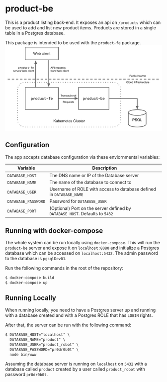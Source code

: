 # product-be

This is a product listing back-end. It exposes an api on `/products` which can be used to add and list new product items. Products are stored in a single table in a Postgres database.

This package is intended to be used with the `product-fe` package.
![Product Listing Architecture](docs/architecture.png)

## Configuration

The app accepts database configuration via these enviornmental variables:

| Variable | Description |
|---|---|
| `DATABASE_HOST` | The DNS name or IP of the Database server |
| `DATABASE_NAME` | The name of the database to connect to |
| `DATABASE_USER` | Username of ROLE with access to database defined in `DATABASE_NAME` |
| `DATABASE_PASSWORD` | Password for `DATABASE_USER` |
| `DATABASE_PORT` | (Optional) Port on the server defined by `DATABASE_HOST`. Defaults to `5432` |

## Running with docker-compose

The whole system can be run locally using `docker-compose`. This will run the `product-be` server and expose it on `localhost:8080`
and initialize a Postgres database which can be accessed on `localhost:5432`. The admin password to the database is
`pgsqlDev01`.

Run the following commands in the root of the repository:

```
$ docker-compose build
$ docker-compose up
```
## Running Locally

When running locally, you need to have a Postgres server up and running with a database created and with a Postgres ROLE that has `LOGIN` rights.

After that, the server can be run with the following command:
```
$ DATABASE_HOST="localhost" \
  DATABASE_NAME="product" \
  DATABASE_USER="product_robot" \
  DATABASE_PASSWORD="pr0dr0b0t" \
  node bin/www
```

Assuming the database server is running on `localhost` on `5432` with a database called `product` created by a user called `product_robot` with password `pr0dr0b0t`.
